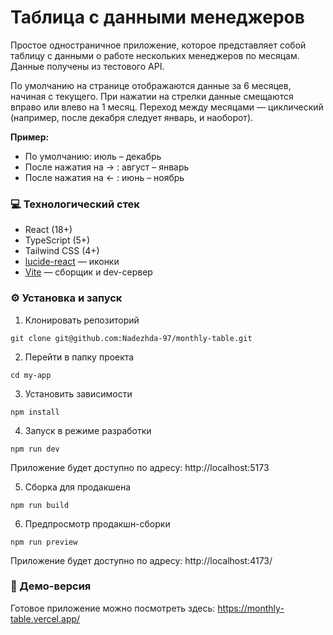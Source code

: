 # Таблица с данными менеджеров
Простое одностраничное приложение, которое представляет собой таблицу с данными о работе нескольких менеджеров по месяцам. Данные получены из тестового API.

По умолчанию на странице отображаются данные за 6 месяцев, начиная с текущего. При нажатии на стрелки данные смещаются вправо или влево на 1 месяц. Переход между месяцами — циклический (например, после декабря следует январь, и наоборот).

**Пример:**
- По умолчанию: июль – декабрь  
- После нажатия на → : август – январь  
- После нажатия на ← : июнь – ноябрь

### 💻 Технологический стек
- React (18+)
- TypeScript (5+)
- Tailwind CSS (4+)
- [lucide-react](https://lucide.dev/) — иконки
- [Vite](https://vitejs.dev/) — сборщик и dev-сервер

### ⚙️ Установка и запуск
1. Клонировать репозиторий
```
git clone git@github.com:Nadezhda-97/monthly-table.git
```
2. Перейти в папку проекта
```
cd my-app
```
3. Установить зависимости
```
npm install
```
4. Запуск в режиме разработки
```
npm run dev
```
Приложение будет доступно по адресу: http://localhost:5173

5. Сборка для продакшена
```
npm run build
```
6. Предпросмотр продакшн-сборки
```
npm run preview
```
Приложение будет доступно по адресу: http://localhost:4173/

### 🔗 Демо-версия
Готовое приложение можно посмотреть здесь: https://monthly-table.vercel.app/
